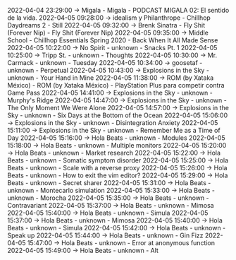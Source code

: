 2022-04-04 23:29:00 -> Migala - Migala - PODCAST MIGALA 02: El sentido de la vida.
2022-04-05 09:28:00 -> idealism y Philanthrope - Chillhop Daydreams 2 - Still
2022-04-05 09:32:00 -> Brenk Sinatra - Fly Shit (Forever Nip) - Fly Shit (Forever Nip)
2022-04-05 09:35:00 -> Middle School - Chillhop Essentials Spring 2020 - Back When It All Made Sense
2022-04-05 10:22:00 -> No Spirit - unknown - Snacks Pt. 1
2022-04-05 10:25:00 -> Tripp St. - unknown - Thoughts
2022-04-05 10:30:00 -> Mr. Carmack - unknown - Tuesday
2022-04-05 10:34:00 -> goosetaf - unknown - Perpetual
2022-04-05 10:43:00 -> Explosions in the Sky - unknown - Your Hand in Mine
2022-04-05 11:38:00 -> ROM (by Xataka México) - ROM (by Xataka México) - PlayStation Plus para competir contra Game Pass
2022-04-05 14:41:00 -> Explosions in the Sky - unknown - Murphy's Ridge
2022-04-05 14:47:00 -> Explosions in the Sky - unknown - The Only Moment We Were Alone
2022-04-05 14:57:00 -> Explosions in the Sky - unknown - Six Days at the Bottom of the Ocean
2022-04-05 15:06:00 -> Explosions in the Sky - unknown - Disintegration Anxiety
2022-04-05 15:11:00 -> Explosions in the Sky - unknown - Remember Me as a Time of Day
2022-04-05 15:16:00 -> Hola Beats - unknown - Modules
2022-04-05 15:18:00 -> Hola Beats - unknown - Multiple monitors
2022-04-05 15:20:00 -> Hola Beats - unknown - Market research
2022-04-05 15:22:00 -> Hola Beats - unknown - Somatic symptom disorder
2022-04-05 15:25:00 -> Hola Beats - unknown - Scale with a reverse proxy
2022-04-05 15:26:00 -> Hola Beats - unknown - How to exit the vim editor?
2022-04-05 15:29:00 -> Hola Beats - unknown - Secret sharer
2022-04-05 15:31:00 -> Hola Beats - unknown - Montecarlo simulation
2022-04-05 15:33:00 -> Hola Beats - unknown - Morocha
2022-04-05 15:35:00 -> Hola Beats - unknown - Contravariant
2022-04-05 15:37:00 -> Hola Beats - unknown - Mimosa
2022-04-05 15:40:00 -> Hola Beats - unknown - Simula
2022-04-05 15:37:00 -> Hola Beats - unknown - Mimosa
2022-04-05 15:40:00 -> Hola Beats - unknown - Simula
2022-04-05 15:42:00 -> Hola Beats - unknown - Speak up
2022-04-05 15:44:00 -> Hola Beats - unknown - Gin Fizz
2022-04-05 15:47:00 -> Hola Beats - unknown - Error at anonymous function
2022-04-05 15:49:00 -> Hola Beats - unknown - Alt
